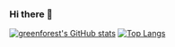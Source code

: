### Hi there 👋


[![greenforest's GitHub stats](https://github-readme-stats.vercel.app/api?username=greenforest2520&theme=vue-dark&show_icons=true)](https://github.com/greenforest2520/github-readme-stats)
[![Top Langs](https://github-readme-stats.vercel.app/api/top-langs/?username=greenforest2520&theme=vue-dark&show_icons=true&layout=compact)](https://github.com/greenforest2520/github-readme-stats)

<!--
**greenforest2520/greenforest2520** is a ✨ _special_ ✨ repository because its `README.md` (this file) appears on your GitHub profile.

Here are some ideas to get you started:

- 🔭 I’m currently working on ...
- 🌱 I’m currently learning ...
- 👯 I’m looking to collaborate on ...
- 🤔 I’m looking for help with ...
- 💬 Ask me about ...
- 📫 How to reach me: ...
- 😄 Pronouns: ...
- ⚡ Fun fact: ...
-->
